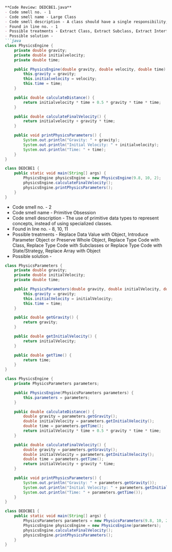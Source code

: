 ```markdown
**Code Review: DEDCBE1.java**
- Code smell no. - 1
- Code smell name - Large Class
- Code smell description - A class should have a single responsibility; when a class starts handling multiple responsibilities, it becomes a large class and is hard to maintain.
- Found in line no. - 1
- Possible treatments - Extract Class, Extract Subclass, Extract Interface, Duplicate Observed Data
- Possible solution - 
```java
class PhysicsEngine {
    private double gravity;
    private double initialvelocity;
    private double time;

    public PhysicsEngine(double gravity, double velocity, double time) {
        this.gravity = gravity;
        this.initialvelocity = velocity;
        this.time = time;
    }

    public double calculateDistance() {
        return initialvelocity * time + 0.5 * gravity * time * time;
    }

    public double calculateFinalVelocity() {
        return initialvelocity + gravity * time;
    }

    public void printPhysicsParameters() {
        System.out.println("Gravity: " + gravity);
        System.out.println("Initial Velocity: " + initialvelocity);
        System.out.println("Time: " + time);
    }
}

class DEDCBE1 {
    public static void main(String[] args) {
        PhysicsEngine physicsEngine = new PhysicsEngine(9.8, 10, 2);
        physicsEngine.calculateFinalVelocity();
        physicsEngine.printPhysicsParameters();
    }
}
```
- Code smell no. - 2
- Code smell name - Primitive Obsession
- Code smell description - The use of primitive data types to represent concepts, instead of using specialized classes.
- Found in line no. - 8, 10, 11
- Possible treatments - Replace Data Value with Object, Introduce Parameter Object or Preserve Whole Object, Replace Type Code with Class, Replace Type Code with Subclasses or Replace Type Code with State/Strategy, Replace Array with Object
- Possible solution - 
```java
class PhysicsParameters {
    private double gravity;
    private double initialVelocity;
    private double time;

    public PhysicsParameters(double gravity, double initialVelocity, double time) {
        this.gravity = gravity;
        this.initialVelocity = initialVelocity;
        this.time = time;
    }

    public double getGravity() {
        return gravity;
    }

    public double getInitialVelocity() {
        return initialVelocity;
    }

    public double getTime() {
        return time;
    }
}

class PhysicsEngine {
    private PhysicsParameters parameters;

    public PhysicsEngine(PhysicsParameters parameters) {
        this.parameters = parameters;
    }

    public double calculateDistance() {
        double gravity = parameters.getGravity();
        double initialVelocity = parameters.getInitialVelocity();
        double time = parameters.getTime();
        return initialVelocity * time + 0.5 * gravity * time * time;
    }

    public double calculateFinalVelocity() {
        double gravity = parameters.getGravity();
        double initialVelocity = parameters.getInitialVelocity();
        double time = parameters.getTime();
        return initialVelocity + gravity * time;
    }

    public void printPhysicsParameters() {
        System.out.println("Gravity: " + parameters.getGravity());
        System.out.println("Initial Velocity: " + parameters.getInitialVelocity());
        System.out.println("Time: " + parameters.getTime());
    }
}

class DEDCBE1 {
    public static void main(String[] args) {
        PhysicsParameters parameters = new PhysicsParameters(9.8, 10, 2);
        PhysicsEngine physicsEngine = new PhysicsEngine(parameters);
        physicsEngine.calculateFinalVelocity();
        physicsEngine.printPhysicsParameters();
    }
}
```
```